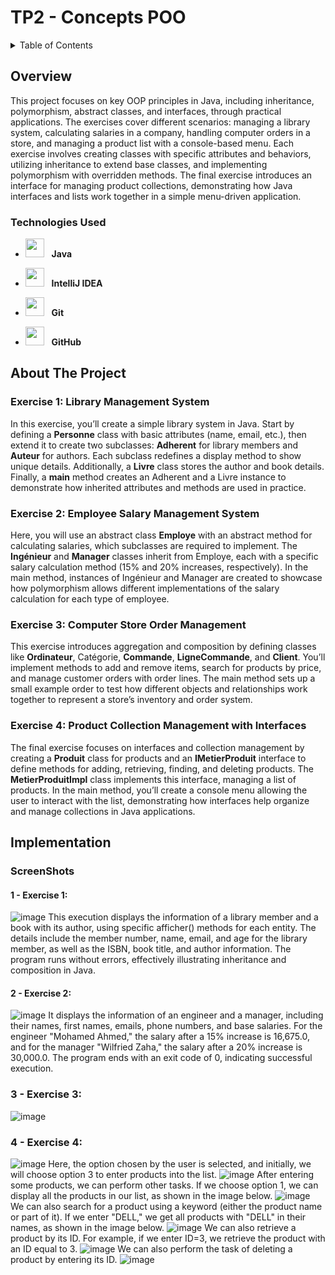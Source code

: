 # TP2 - Concepts POO
<details>
  <summary>Table of Contents</summary>
  <ol>
    <li>
      <a href="#about-the-project">Overview</a>
      <ul>
        <li><a href="#built-with">Technologies Used</a></li>
      </ul>
    </li>
    <li>
      <a href="#about-the-project">About The Project</a>
      <ul>
        <li><a href="#built-with">Exercise 1 </a></li>
        <li><a href="#built-with">Exercise 2 </a></li>
        <li><a href="#built-with">Exercise 3 </a></li>
        <li><a href="#built-with">Exercise 4 </a></li>
      </ul>
    </li>
    <li>
      <a href="#getting-started">Implementation</a>
      <ul>
        <li><a href="#prerequisites">Screenshots</a></li>
      </ul>
    </li>
   
    
  </ol>
</details>

## Overview
This project focuses on key OOP principles in Java, including inheritance, polymorphism, abstract classes, and interfaces, through practical applications. The exercises cover different scenarios: managing a library system, calculating salaries in a company, handling computer orders in a store, and managing a product list with a console-based menu. Each exercise involves creating classes with specific attributes and behaviors, utilizing inheritance to extend base classes, and implementing polymorphism with overridden methods. The final exercise introduces an interface for managing product collections, demonstrating how Java interfaces and lists work together in a simple menu-driven application.

### Technologies Used

- <img src="https://upload.wikimedia.org/wikipedia/en/3/30/Java_programming_language_logo.svg" width="30" height="30"/> &nbsp;&nbsp;**Java**
- <img src="https://resources.jetbrains.com/storage/products/company/brand/logos/IntelliJ_IDEA_icon.svg" width="30" height="30"/> &nbsp;&nbsp;**IntelliJ IDEA**

- <img src="https://git-scm.com/images/logos/downloads/Git-Icon-1788C.png" width="30" height="30"/> &nbsp;&nbsp;**Git**
- <img src="https://github.githubassets.com/images/modules/logos_page/GitHub-Mark.png" width="30" height="30"/> &nbsp;&nbsp;**GitHub**

## About The Project
### Exercise 1: Library Management System
In this exercise, you’ll create a simple library system in Java. Start by defining a **Personne** class with basic attributes (name, email, etc.), then extend it to create two subclasses: **Adherent** for library members and **Auteur** for authors. Each subclass redefines a display method to show unique details. Additionally, a **Livre**  class stores the author and book details. Finally, a **main** method creates an Adherent and a Livre instance to demonstrate how inherited attributes and methods are used in practice.
### Exercise 2: Employee Salary Management System
Here, you will use an abstract class **Employe** with an abstract method for calculating salaries, which subclasses are required to implement. The **Ingénieur** and **Manager** classes inherit from Employe, each with a specific salary calculation method (15% and 20% increases, respectively). In the main method, instances of Ingénieur and Manager are created to showcase how polymorphism allows different implementations of the salary calculation for each type of employee.
### Exercise 3: Computer Store Order Management
This exercise introduces aggregation and composition by defining classes like **Ordinateur**, Catégorie, **Commande**, **LigneCommande**, and **Client**. You’ll implement methods to add and remove items, search for products by price, and manage customer orders with order lines. The main method sets up a small example order to test how different objects and relationships work together to represent a store’s inventory and order system.
### Exercise 4: Product Collection Management with Interfaces
The final exercise focuses on interfaces and collection management by creating a **Produit** class for products and an **IMetierProduit** interface to define methods for adding, retrieving, finding, and deleting products. The **MetierProduitImpl** class implements this interface, managing a list of products. In the main method, you’ll create a console menu allowing the user to interact with the list, demonstrating how interfaces help organize and manage collections in Java applications.

## Implementation
  ### ScreenShots
  #### 1 - Exercise 1:
  ![image](https://github.com/user-attachments/assets/0d2e99f8-12fd-4e84-a2c8-a2b5bb4faf23)
  This execution displays the information of a library member and a book with its author, using specific afficher() methods for each entity. The details include the member number, name, email, and age for the library member, as well as the ISBN, book title, and author information. The program runs without errors, effectively illustrating inheritance and composition in Java.
  
  #### 2 - Exercise 2:
  ![image](https://github.com/user-attachments/assets/034f49fe-9820-4469-838b-f52bee72f5ce)
  It displays the information of an engineer and a manager, including their names, first names, emails, phone numbers, and base salaries. For the engineer "Mohamed Ahmed," the salary after a 15% increase is 16,675.0, and for the manager "Wilfried Zaha," the salary after a 20% increase is 30,000.0. The program ends with an exit code of 0, indicating successful execution.
  ### 3 - Exercise 3:
  ![image](https://github.com/user-attachments/assets/939cfa12-0c77-4fe9-aa08-bb4917e94ae7)
  
  ### 4 - Exercise 4:
  ![image](https://github.com/user-attachments/assets/cacd0487-fa16-4832-bac4-047c2107a18a)
     Here, the option chosen by the user is selected, and initially, we will choose option 3 to enter products into the 
     list.
  ![image](https://github.com/user-attachments/assets/2a1ab147-89a8-4e46-9788-67e14a15effc)
    After entering some products, we can perform other tasks. If we choose option 1, we can display all the products in our 
    list, as shown in the image below.
  ![image](https://github.com/user-attachments/assets/1e960174-df09-4aed-99cf-416278ead084)
     We can also search for a product using a keyword (either the product name or part of it). If we enter "DELL," we get 
    all 
    products with "DELL" in their names, as shown in the image below.
  ![image](https://github.com/user-attachments/assets/b81ed730-264b-415b-b62e-0489b1f962bb)
     We can also retrieve a product by its ID. For example, if we enter ID=3, we retrieve the product with an ID equal to 3.
  ![image](https://github.com/user-attachments/assets/8244c2c6-9a3f-4778-ad1a-4524e8ae18e9)
     We can also perform the task of deleting a product by entering its ID.
  ![image](https://github.com/user-attachments/assets/3d96a9a0-11ae-47fc-b9be-da507dfcd506)







